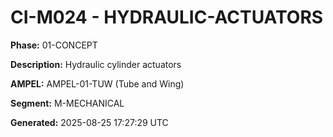 # CI-M024 - HYDRAULIC-ACTUATORS

**Phase:** 01-CONCEPT

**Description:** Hydraulic cylinder actuators

**AMPEL:** AMPEL-01-TUW (Tube and Wing)

**Segment:** M-MECHANICAL

**Generated:** 2025-08-25 17:27:29 UTC
